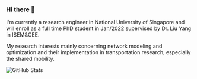 ### Hi there 👋

I'm currently a research engineer in National University of Singapore and will enroll as a full time PhD student in Jan/2022 supervised by Dr. Liu Yang in ISEM&CEE. 

My research interests mainly concerning network modeling and optimization and their implementation in transportation research, especially the shared mobility. 

<p><img src="https://github-readme-stats.vercel.app/api?username=seanys&amp;show_icons=true" alt="GitHub Stats"></p>
